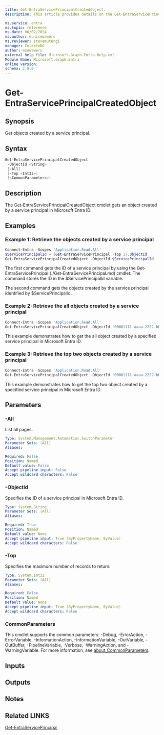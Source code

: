```yaml
---
title: Get-EntraServicePrincipalCreatedObject.
description: This article provides details on the Get-EntraServicePrincipalCreatedObject command.

ms.service: entra
ms.topic: reference
ms.date: 06/02/2024
ms.author: eunicewaweru
ms.reviewer: stevemutungi
manager: CelesteDG
author: msewaweru
external help file: Microsoft.Graph.Entra-Help.xml
Module Name: Microsoft.Graph.Entra
online version:
schema: 2.0.0
---
```


# Get-EntraServicePrincipalCreatedObject

## Synopsis

Get objects created by a service principal.

## Syntax

```powershell
Get-EntraServicePrincipalCreatedObject 
 -ObjectId <String>
 [-All] 
 [-Top <Int32>] 
 [<CommonParameters>]
```

## Description

The Get-EntraServicePrincipalCreatedObject cmdlet gets an object created by a service principal in Microsoft Entra ID.

## Examples

### Example 1: Retrieve the objects created by a service principal

```powershell
Connect-Entra -Scopes 'Application.Read.All'
$ServicePrincipalId = (Get-EntraServicePrincipal -Top 1).ObjectId
Get-EntraServicePrincipalCreatedObject -ObjectId $ServicePrincipalId
```

The first command gets the ID of a service principal by using the Get-EntraServicePrincipal (./Get-EntraServicePrincipal.md) cmdlet. 
The command stores the ID in the $ServicePrincipalId variable.

The second command gets the objects created by the service principal identified by $ServicePrincipalId.


### Example 2: Retrieve the all objects created by a service principal

```powershell
Connect-Entra -Scopes 'Application.Read.All'
Get-EntraServicePrincipalCreatedObject -ObjectId '00001111-aaaa-2222-bbbb-3333cccc4444' -All
```

This example demonstrates how to get the all object created by a specified service principal in Microsoft Entra ID.  

### Example 3: Retrieve the top two objects created by a service principal

```powershell
Connect-Entra -Scopes 'Application.Read.All'
Get-EntraServicePrincipalCreatedObject -ObjectId '00001111-aaaa-2222-bbbb-3333cccc4444' -Top 2
```

This example demonstrates how to get the top two object created by a specified service principal in Microsoft Entra ID.  

## Parameters

### -All

List all pages.

```yaml
Type: System.Management.Automation.SwitchParameter
Parameter Sets: (All)
Aliases:

Required: False
Position: Named
Default value: False
Accept pipeline input: False
Accept wildcard characters: False
```

### -ObjectId

Specifies the ID of a service principal in Microsoft Entra ID.

```yaml
Type: System.String
Parameter Sets: (All)
Aliases:

Required: True
Position: Named
Default value: None
Accept pipeline input: True (ByPropertyName, ByValue)
Accept wildcard characters: False
```

### -Top

Specifies the maximum number of records to return.

```yaml
Type: System.Int32
Parameter Sets: (All)
Aliases:

Required: False
Position: Named
Default value: None
Accept pipeline input: True (ByPropertyName, ByValue)
Accept wildcard characters: False
```

### CommonParameters

This cmdlet supports the common parameters: -Debug, -ErrorAction, -ErrorVariable, -InformationAction, -InformationVariable, -OutVariable, -OutBuffer, -PipelineVariable, -Verbose, -WarningAction, and -WarningVariable. For more information, see [about_CommonParameters](https://go.microsoft.com/fwlink/?LinkID=113216).

## Inputs

## Outputs

## Notes

## Related LINKS

[Get-EntraServicePrincipal](Get-EntraServicePrincipal.md)
